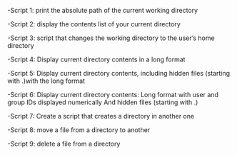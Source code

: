 -Script 1:
print the absolute path of the current working directory

-Script 2:
display the contents list of your current directory

-Script 3:
script that changes the working directory to the user’s home directory

-Script 4:
Display current directory contents in a long format

-Script 5:
Display current directory contents, including hidden files (starting with .)with the long format

-Script 6:
Display current directory contents: Long format with user and group IDs displayed numerically
 And hidden files (starting with .)

-Script 7:
Create a script that creates a directory in another one

-Script 8:
move a file from a directory to another

-Script 9:
delete a file from a directory 

